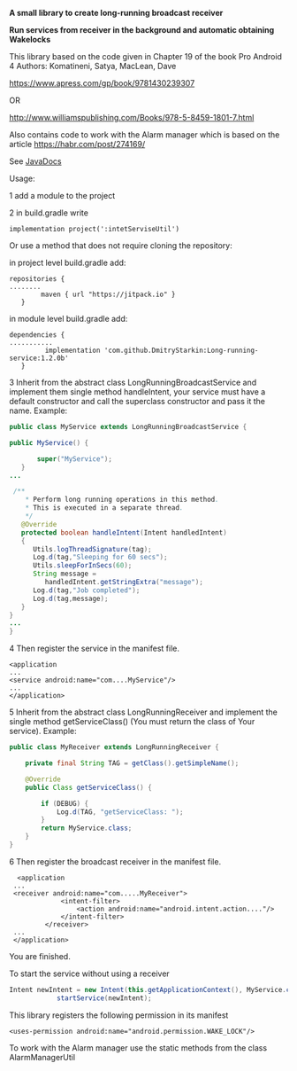 **A small library to create long-running broadcast receiver**

**Run services from receiver in the background and automatic obtaining Wakelocks**

This library based on the code given in Chapter 19 of the book Pro Android 4
Authors: Komatineni, Satya, MacLean, Dave

https://www.apress.com/gp/book/9781430239307

OR

http://www.williamspublishing.com/Books/978-5-8459-1801-7.html

Also contains code to work with the Alarm manager which is based on the article
https://habr.com/post/274169/

See [JavaDocs](https://dmitrystarkin.github.io/Long-running-service/)

Usage:

1 add a module to the project

2 in build.gradle write
```
implementation project(':intetServiseUtil')
```
Or use a method that does not require cloning the repository:

in project level build.gradle add:
```
repositories {
........
        maven { url "https://jitpack.io" }
   }
```

in module level build.gradle add:
```
dependencies {
...........
         implementation 'com.github.DmitryStarkin:Long-running-service:1.2.0b'
   }
```

3  Inherit from the abstract class LongRunningBroadcastService and implement them
 single method handleIntent, your service must have a default constructor and call
 the superclass constructor and pass it the name. Example:

 ```Java
 public class MyService extends LongRunningBroadcastService {

 public MyService() {

        super("MyService");
    }
 ...

  /**
     * Perform long running operations in this method.
     * This is executed in a separate thread.
     */
    @Override
    protected boolean handleIntent(Intent handledIntent)
    {
       Utils.logThreadSignature(tag);
       Log.d(tag,"Sleeping for 60 secs");
       Utils.sleepForInSecs(60);
       String message =
          handledIntent.getStringExtra("message");
       Log.d(tag,"Job completed");
       Log.d(tag,message);
    }
 }
 ...
 }
 ```

4 Then register the service in the manifest file.
 ```
 <application
 ...
 <service android:name="com....MyService"/>
 ...
 </application>
 ```
5  Inherit from the abstract class LongRunningReceiver and implement the single method getServiceClass()
(You must return the class of Your service). Example:
 ```Java
 public class MyReceiver extends LongRunningReceiver {

     private final String TAG = getClass().getSimpleName();

     @Override
     public Class getServiceClass() {

         if (DEBUG) {
             Log.d(TAG, "getServiceClass: ");
         }
         return MyService.class;
     }
 }

 ```

6 Then register the broadcast receiver in the
 manifest file.

 ```
   <application
  ...
  <receiver android:name="com.....MyReceiver">
              <intent-filter>
                  <action android:name="android.intent.action...."/>
              </intent-filter>
          </receiver>
  ...
  </application>
  ```
  You are finished.

  To start the service without using a receiver
  ```java
  Intent newIntent = new Intent(this.getApplicationContext(), MyService.class);
              startService(newIntent);
  ```

 This library registers the following permission in its manifest

 ```
 <uses-permission android:name="android.permission.WAKE_LOCK"/>
 ```

To work with the Alarm manager use the static methods from the class AlarmManagerUtil